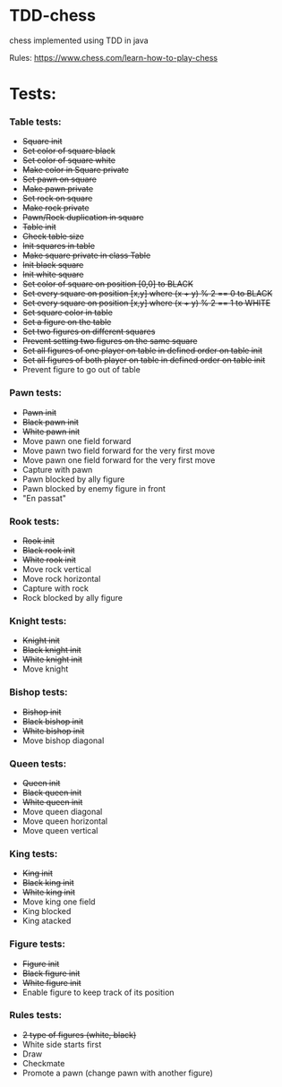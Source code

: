 # TDD-chess
chess implemented using TDD in java

Rules:
https://www.chess.com/learn-how-to-play-chess

# Tests:
### Table tests:
- ~~Square init~~
- ~~Set color of square black~~
- ~~Set color of square white~~
- ~~Make color in Square private~~
- ~~Set pawn on square~~
- ~~Make pawn private~~
- ~~Set rock on square~~
- ~~Make rock private~~
- ~~Pawn/Rock duplication in square~~
- ~~Table init~~
- ~~Check table size~~
- ~~Init squares in table~~
- ~~Make square private in class Table~~
- ~~Init black square~~
- ~~Init white square~~
- ~~Set color of square on position [0,0] to BLACK~~
- ~~Set every square on position [x,y] where (x + y) % 2 == 0  to BLACK~~
- ~~Set every square on position [x,y] where (x + y) % 2 == 1  to WHITE~~
- ~~Set square color in table~~
- ~~Set a figure on the table~~
- ~~Set two figures on different squares~~
- ~~Prevent setting two figures on the same square~~
- ~~Set all figures of one player on table in defined order on table init~~
- ~~Set all figures of both player on table in defined order on table init~~
- Prevent figure to go out of table

### Pawn tests:
- ~~Pawn init~~
- ~~Black pawn init~~
- ~~White pawn init~~
- Move pawn one field forward
- Move pawn two field forward for the very first move
- Move pawn one field forward for the very first move
- Capture with pawn
- Pawn blocked by ally figure
- Pawn blocked by enemy figure in front
- "En passat"

### Rook tests:
- ~~Rook init~~
- ~~Black rook init~~
- ~~White rook init~~
- Move rock vertical
- Move rock horizontal
- Capture with rock
- Rock blocked by ally figure

### Knight tests:
- ~~Knight init~~
- ~~Black knight init~~
- ~~White knight init~~
- Move knight

### Bishop tests:
- ~~Bishop init~~
- ~~Black bishop init~~
- ~~White bishop init~~
- Move bishop diagonal

### Queen tests:
- ~~Queen init~~
- ~~Black queen init~~
- ~~White queen init~~
- Move queen diagonal
- Move queen horizontal
- Move queen vertical

### King tests:
- ~~King init~~
- ~~Black king init~~
- ~~White king init~~
- Move king one field
- King blocked
- King atacked

### Figure tests:
- ~~Figure init~~
- ~~Black figure init~~
- ~~White figure init~~
- Enable figure to keep track of its position

### Rules tests:
- ~~2 type of figures (white, black)~~
- White side starts first
- Draw
- Checkmate
- Promote a pawn (change pawn with another figure)
